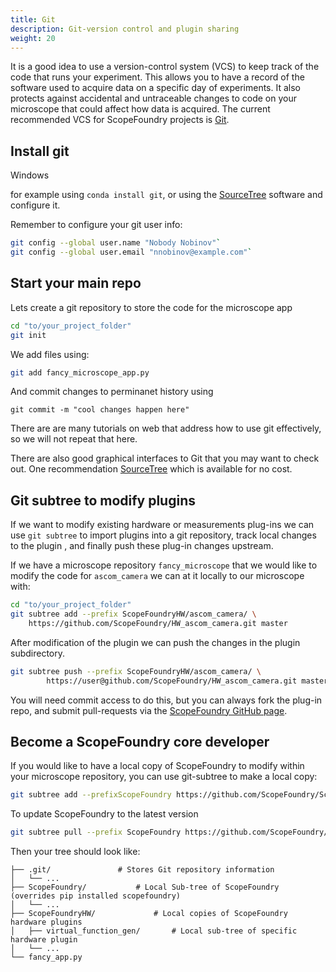 ```yaml
---
title: Git
description: Git-version control and plugin sharing
weight: 20
---
```


[anaconda_dl]: https://www.continuum.io/downloads
[Eclipse]: http://www.eclipse.org
[PyDev]: http://www.pydev.org
[conda_env]: http://conda.pydata.org/docs/using/envs.html
[install ScopeFoundry]: /docs/1_getting-started
[Qt Creator]: https://www.qt.io/offline-installers
[SourceTree]: https://www.sourcetreeapp.com


It is a good idea to use a version-control system (VCS) to keep track of the code that runs your experiment. This allows you to have a record of the software used to acquire data on a specific day of experiments. It also protects against accidental and untraceable changes to code on your microscope that could affect how data is acquired. The current recommended VCS for ScopeFoundry projects is [Git](https://git-scm.com). 

## Install git

Windows

for example using `conda install git`, or using the [SourceTree](https://www.sourcetreeapp.com) software and configure it.

Remember to configure your git user info:

 ```sh
git config --global user.name "Nobody Nobinov"`
git config --global user.email "nnobinov@example.com"`
 ```

## Start your main repo

Lets create a git repository to store the code for the microscope app

```sh
cd "to/your_project_folder"
git init
```

We add files using:

```sh
git add fancy_microscope_app.py
```
And commit changes to perminanet history using

```git commit -m "cool changes happen here"```

There are are many tutorials on web that address how to use git effectively, so we will not repeat that here.

There are also good graphical interfaces to Git that you may want to check out. One recommendation [SourceTree](https://www.sourcetreeapp.com) which is available for no cost.


## Git subtree to modify plugins

If we want to modify existing hardware or  measurements plug-ins we can use `git subtree` to import plugins into a git repository, track local changes to the plugin , and finally push these plug-in changes upstream.


If we have a microscope repository `fancy_microscope` that we would like to modify the code for `ascom_camera` we can at it locally to our microscope with:

```sh
cd "to/your_project_folder"
git subtree add --prefix ScopeFoundryHW/ascom_camera/ \
	https://github.com/ScopeFoundry/HW_ascom_camera.git master
```

After modification of the plugin we can push the changes in the plugin subdirectory. 

```sh
git subtree push --prefix ScopeFoundryHW/ascom_camera/ \
		https://user@github.com/ScopeFoundry/HW_ascom_camera.git master
```

You will need commit access to do this, but you can always fork the plug-in repo, and submit pull-requests via the [ScopeFoundry GitHub page](https://github.com/ScopeFoundry/).

## Become a ScopeFoundry core developer
If you would like to have a local copy of ScopeFoundry to modify within your microscope repository, you can use git-subtree to make a local copy:

```sh
git subtree add --prefixScopeFoundry https://github.com/ScopeFoundry/ScopeFoundry.git master 
```

To update ScopeFoundry to the latest version

```sh 
git subtree pull --prefix ScopeFoundry https://github.com/ScopeFoundry/ScopeFoundry.git master
```

Then your tree should look like: 

	├── .git/				# Stores Git repository information
	│   └── ...
	├── ScopeFoundry/			# Local Sub-tree of ScopeFoundry (overrides pip installed scopefoundry)
	│   └── ...
	├── ScopeFoundryHW/ 			# Local copies of ScopeFoundry hardware plugins
	│   ├── virtual_function_gen/		# Local sub-tree of specific hardware plugin
	│   └── ...
	└── fancy_app.py
